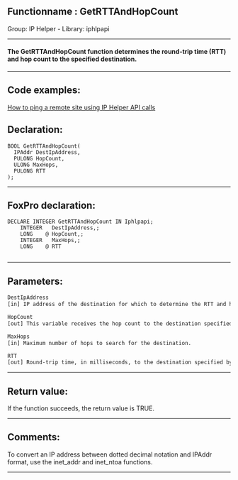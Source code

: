 <link rel="stylesheet" type="text/css" href="../../css/win32api.css">  
<link rel="stylesheet" href="https://cdnjs.cloudflare.com/ajax/libs/font-awesome/4.7.0/css/font-awesome.min.css">

## Functionname : GetRTTAndHopCount
Group: IP Helper - Library: iphlpapi    
***  


#### The GetRTTAndHopCount function determines the round-trip time (RTT) and hop count to the specified destination.
***  


## Code examples:
[How to ping a remote site using IP Helper API calls](../../samples/sample_382.md)  

## Declaration:
```foxpro  
BOOL GetRTTAndHopCount(
  IPAddr DestIpAddress,
  PULONG HopCount,
  ULONG MaxHops,
  PULONG RTT
);  
```  
***  


## FoxPro declaration:
```foxpro  
DECLARE INTEGER GetRTTAndHopCount IN Iphlpapi;
	INTEGER   DestIpAddress,;
	LONG    @ HopCount,;
	INTEGER   MaxHops,;
	LONG    @ RTT
  
```  
***  


## Parameters:
```txt  
DestIpAddress
[in] IP address of the destination for which to determine the RTT and hop count.

HopCount
[out] This variable receives the hop count to the destination specified by the DestIpAddress parameter.

MaxHops
[in] Maximum number of hops to search for the destination.

RTT
[out] Round-trip time, in milliseconds, to the destination specified by DestIpAddress.  
```  
***  


## Return value:
If the function succeeds, the return value is TRUE.  
***  


## Comments:
To convert an IP address between dotted decimal notation and IPAddr format, use the inet_addr and inet_ntoa functions.  
  
***  

